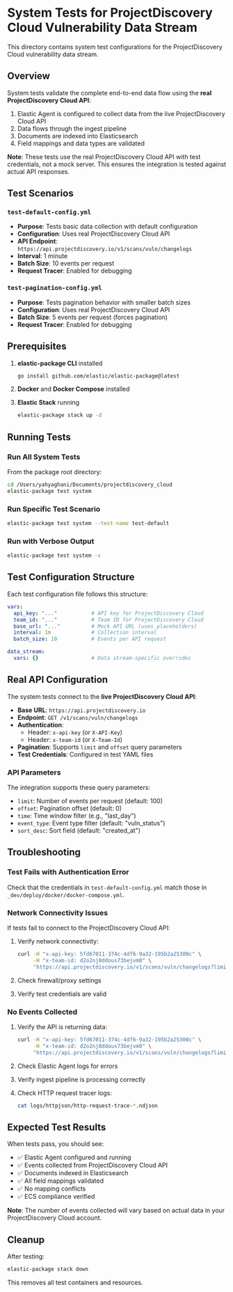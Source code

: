 # System Tests for ProjectDiscovery Cloud Vulnerability Data Stream

This directory contains system test configurations for the ProjectDiscovery Cloud vulnerability data stream.

## Overview

System tests validate the complete end-to-end data flow using the **real ProjectDiscovery Cloud API**:
1. Elastic Agent is configured to collect data from the live ProjectDiscovery Cloud API
2. Data flows through the ingest pipeline
3. Documents are indexed into Elasticsearch
4. Field mappings and data types are validated

**Note**: These tests use the real ProjectDiscovery Cloud API with test credentials, not a mock server. This ensures the integration is tested against actual API responses.

## Test Scenarios

### `test-default-config.yml`
- **Purpose**: Tests basic data collection with default configuration
- **Configuration**: Uses real ProjectDiscovery Cloud API
- **API Endpoint**: `https://api.projectdiscovery.io/v1/scans/vuln/changelogs`
- **Interval**: 1 minute
- **Batch Size**: 10 events per request
- **Request Tracer**: Enabled for debugging

### `test-pagination-config.yml`
- **Purpose**: Tests pagination behavior with smaller batch sizes
- **Configuration**: Uses real ProjectDiscovery Cloud API
- **Batch Size**: 5 events per request (forces pagination)
- **Request Tracer**: Enabled for debugging

## Prerequisites

1. **elastic-package CLI** installed
   ```bash
   go install github.com/elastic/elastic-package@latest
   ```

2. **Docker** and **Docker Compose** installed

3. **Elastic Stack** running
   ```bash
   elastic-package stack up -d
   ```

## Running Tests

### Run All System Tests

From the package root directory:

```bash
cd /Users/yahyaghani/Documents/projectdiscovery_cloud
elastic-package test system
```

### Run Specific Test Scenario

```bash
elastic-package test system --test-name test-default
```

### Run with Verbose Output

```bash
elastic-package test system -v
```

## Test Configuration Structure

Each test configuration file follows this structure:

```yaml
vars:
  api_key: "..."           # API key for ProjectDiscovery Cloud
  team_id: "..."           # Team ID for ProjectDiscovery Cloud
  base_url: "..."          # Mock API URL (uses placeholders)
  interval: 1m             # Collection interval
  batch_size: 10           # Events per API request

data_stream:
  vars: {}                 # Data stream-specific overrides
```

## Real API Configuration

The system tests connect to the **live ProjectDiscovery Cloud API**:

- **Base URL**: `https://api.projectdiscovery.io`
- **Endpoint**: `GET /v1/scans/vuln/changelogs`
- **Authentication**: 
  - Header: `x-api-key` (or `X-API-Key`)
  - Header: `x-team-id` (or `X-Team-Id`)
- **Pagination**: Supports `limit` and `offset` query parameters
- **Test Credentials**: Configured in test YAML files

### API Parameters

The integration supports these query parameters:
- `limit`: Number of events per request (default: 100)
- `offset`: Pagination offset (default: 0)
- `time`: Time window filter (e.g., "last_day")
- `event_type`: Event type filter (default: "vuln_status")
- `sort_desc`: Sort field (default: "created_at")

## Troubleshooting

### Test Fails with Authentication Error

Check that the credentials in `test-default-config.yml` match those in `_dev/deploy/docker/docker-compose.yml`.

### Network Connectivity Issues

If tests fail to connect to the ProjectDiscovery Cloud API:

1. Verify network connectivity:
   ```bash
   curl -H "x-api-key: 5fd67011-374c-4df6-9a32-195b2a25300c" \
        -H "x-team-id: d2o2nj8ddous73bejvm0" \
        "https://api.projectdiscovery.io/v1/scans/vuln/changelogs?limit=1"
   ```

2. Check firewall/proxy settings
3. Verify test credentials are valid

### No Events Collected

1. Verify the API is returning data:
   ```bash
   curl -H "x-api-key: 5fd67011-374c-4df6-9a32-195b2a25300c" \
        -H "x-team-id: d2o2nj8ddous73bejvm0" \
        "https://api.projectdiscovery.io/v1/scans/vuln/changelogs?limit=10&offset=0"
   ```

2. Check Elastic Agent logs for errors

3. Verify ingest pipeline is processing correctly

4. Check HTTP request tracer logs:
   ```bash
   cat logs/httpjson/http-request-trace-*.ndjson
   ```

## Expected Test Results

When tests pass, you should see:
- ✅ Elastic Agent configured and running
- ✅ Events collected from ProjectDiscovery Cloud API
- ✅ Documents indexed in Elasticsearch
- ✅ All field mappings validated
- ✅ No mapping conflicts
- ✅ ECS compliance verified

**Note**: The number of events collected will vary based on actual data in your ProjectDiscovery Cloud account.

## Cleanup

After testing:

```bash
elastic-package stack down
```

This removes all test containers and resources.
